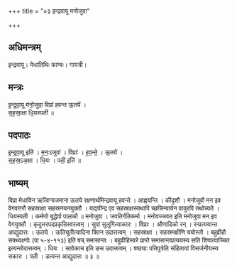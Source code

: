 +++
title = "०३ इन्द्रवायू मनोजुवा"

+++
## अधिमन्त्रम्
इन्द्रवायू। मेधातिथिः काण्वः। गायत्री।

## मन्त्रः
इ॒न्द्र॒वा॒यू म॑नो॒जुवा॒ विप्रा॑ हवन्त ऊ॒तये॑ ।  
स॒ह॒स्रा॒क्षा धि॒यस्पती॑ ॥

## पदपाठः
इ॒न्द्र॒वा॒यू इति॑ । म॒नः॒ऽजुवा॑ । विप्राः॑ । ह॒व॒न्ते॒ । ऊ॒तये॑ ।  
स॒ह॒स्र॒ऽअ॒क्षा । धि॒यः । पती॒ इति॑ ॥

## भाष्यम्
विप्रा मेधाविन ऋत्विग्यजमाना ऊतये रक्षणार्थमिन्द्रवायू हवन्ते । आह्वयन्ति । कीदृशौ । मनोजुवौ मन इव वेगवत्तरौ सहस्राक्षा सहस्रनयनयुक्तौ । यद्यपीन्द्र एव सहस्राक्षस्तथापि च्छत्त्रिन्यायेन वायुरपि तथोच्यते । धियस्पती । कर्मणो बुद्धेर्वा पालकौ ॥ मनोजुवा । जवतिर्गतिकर्मा । मनोवज्जवत इति मनोजुवा मन इव वेगयुक्तौ । कृदुत्तरपदप्रकृतिस्वरत्वम् । सुपां सुलुगित्याकारः । विप्राः । औणादिको रन् । रन्प्रत्ययान्त आद्युदात्तः । ऊतये । ऊतियूतीत्यादिना क्तिन उदात्तत्वम् । सहस्राक्षा । सहस्रमक्षीणि ययोस्तौ । बहुव्रीहौ सक्थ्यक्ष्णोः (पा ५-४-११३) इति षच् समासान्तः । बहुव्रीहिस्वरे प्राप्ते समासान्तप्रत्ययस्य सति शिष्वत्वाच्चित इत्यन्तोदात्तत्वम् । धियः । सावेकाच इति ङस उदात्तत्वम् । षष्ठ्याः पतिपुत्रेति संहितायां विसर्जनीयस्य सकारः । पती । डत्यन्त आद्युदात्तः ॥ ३ ॥